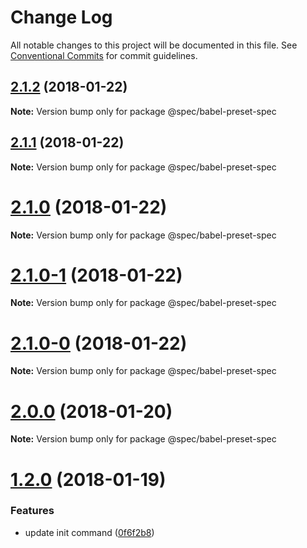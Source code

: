 # Change Log

All notable changes to this project will be documented in this file.
See [Conventional Commits](https://conventionalcommits.org) for commit guidelines.

<a name="2.1.2"></a>
## [2.1.2](https://github.com/joshblack/spec/tree/master/packages/babel-preset-spec/compare/v2.1.1...v2.1.2) (2018-01-22)




**Note:** Version bump only for package @spec/babel-preset-spec

<a name="2.1.1"></a>
## [2.1.1](https://github.com/joshblack/spec/tree/master/packages/babel-preset-spec/compare/v2.1.0...v2.1.1) (2018-01-22)




**Note:** Version bump only for package @spec/babel-preset-spec

<a name="2.1.0"></a>
# [2.1.0](https://github.com/joshblack/spec/tree/master/packages/babel-preset-spec/compare/v2.1.0-1...v2.1.0) (2018-01-22)




**Note:** Version bump only for package @spec/babel-preset-spec

<a name="2.1.0-1"></a>
# [2.1.0-1](https://github.com/joshblack/spec/tree/master/packages/babel-preset-spec/compare/v2.1.0-0...v2.1.0-1) (2018-01-22)




**Note:** Version bump only for package @spec/babel-preset-spec

<a name="2.1.0-0"></a>
# [2.1.0-0](https://github.com/joshblack/spec/tree/master/packages/babel-preset-spec/compare/v2.0.0...v2.1.0-0) (2018-01-22)




**Note:** Version bump only for package @spec/babel-preset-spec

<a name="2.0.0"></a>
# [2.0.0](https://github.com/joshblack/spec/tree/master/packages/babel-preset-spec/compare/v1.3.1...v2.0.0) (2018-01-20)




**Note:** Version bump only for package @spec/babel-preset-spec

<a name="1.2.0"></a>
# [1.2.0](https://github.com/joshblack/spec/tree/master/packages/babel-preset-spec/compare/v1.1.6...v1.2.0) (2018-01-19)


### Features

* update init command ([0f6f2b8](https://github.com/joshblack/spec/tree/master/packages/babel-preset-spec/commit/0f6f2b8))
